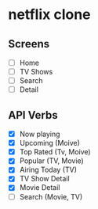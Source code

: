 # netflix clone

## Screens

- [ ] Home
- [ ] TV Shows
- [ ] Search
- [ ] Detail

## API Verbs

- [x] Now playing
- [x] Upcoming (Moive)
- [x] Top Rated (Tv, Moive)
- [x] Popular (TV, Movie)
- [x] Airing Today (TV)
- [x] TV Show Detail
- [x] Movie Detail
- [ ] Search (Movie, TV)
